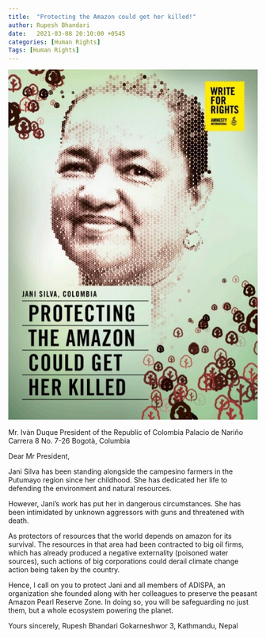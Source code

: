 ```yaml
---
title:  "Protecting the Amazon could get her killed!"
author: Rupesh Bhandari
date:   2021-03-08 20:10:00 +0545
categories: [Human Rights] 
Tags: [Human Rights] 
---
```


![Jani Silva](/assets/img/humanrights/jani_silva.jpg)

Mr. Ivàn Duque
President of the Republic of Colombia
Palacio de Nariño
Carrera 8 No. 7-26
Bogotà, Columbia

Dear Mr President,

Jani Silva has been standing alongside the campesino farmers in the Putumayo region since her childhood. She has dedicated her life to defending the environment and natural resources.

However, Jani’s work has put her in dangerous circumstances. She has been intimidated by unknown aggressors with guns and threatened with death.

As protectors of resources that the world depends on amazon for its survival. The resources in that area had been contracted to big oil firms, which has already produced a negative externality (poisoned water sources), such actions of big corporations could derail climate change action being taken by the country.

Hence, I call on you to protect Jani and all members of ADISPA, an organization she founded along with her colleagues to preserve the peasant Amazon Pearl Reserve Zone. In doing so, you will be safeguarding no just them, but a whole ecosystem powering the planet.

Yours sincerely,
Rupesh Bhandari
Gokarneshwor 3, Kathmandu,
Nepal
